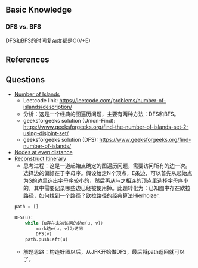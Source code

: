 ## Basic Knowledge

### DFS vs. BFS

DFS和BFS的时间复杂度都是O(V+E)

## References


## Questions
- [Number of Islands](NumberOfIslands.py)
    - Leetcode link: [https://leetcode.com/problems/number-of-islands/description/ ](https://leetcode.com/problems/number-of-islands/description/)
    - 分析：这是一个经典的图遍历问题，主要有两种方法：DFS和BFS。
    - geeksforgeeks solution (Union-Find): [https://www.geeksforgeeks.org/find-the-number-of-islands-set-2-using-disjoint-set/ ](https://www.geeksforgeeks.org/find-the-number-of-islands-set-2-using-disjoint-set/)
    - geeksforgeeks solution (DFS): [https://www.geeksforgeeks.org/find-number-of-islands/ ](https://www.geeksforgeeks.org/find-number-of-islands/)
- [Nodes at even distance](NodesAtEvenDistance.cpp)
- [Reconstruct Itinerary](ReconstructItinerary.cpp)
    - 思考过程：这是一道起始点确定的图遍历问题，需要访问所有的边一次。选择边的偏好在于字母序。假设给定N个顶点，E条边，可以首先从起始点为S的边里选出字母序较小的，然后再从与之相连的顶点里选择字母序小的，其中需要记录哪些边已经被使用掉。此题转化为：已知图中存在欧拉路径，如何找到一个路径？欧拉路径的经典算法Hierholzer.
    ```python
    path = []

    DFS(u):
        while (u存在未被访问的边e(u, v)）
            mark边e(u, v)为访问
            DFS(v)
        path.pushLeft(u)
    ```
    - 解题思路：构造好图以后，从JFK开始做DFS，最后将path返回就可以了。
